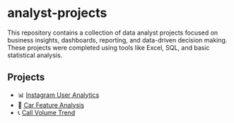 # analyst-projects
This repository contains a collection of data analyst projects focused on business insights, dashboards, reporting, and data-driven decision making. These projects were completed using tools like Excel, SQL, and basic statistical analysis.
## Projects

- 📊 [Instagram User Analytics](./instagram-user-analytics)
- 🚗 [Car Feature Analysis](./car-feature-analysis)
- 📞 [Call Volume Trend](./call-volume-trend)

